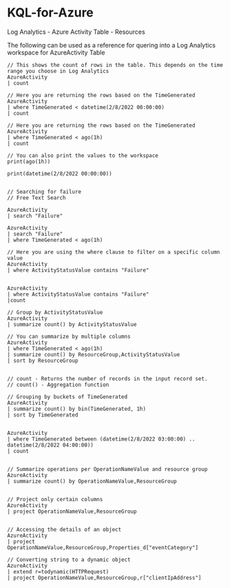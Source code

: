 # KQL-for-Azure

Log Analytics - Azure Activity Table - Resources

The following can be used as a reference for quering into a Log Analytics workspace for AzureActivity Table

    // This shows the count of rows in the table. This depends on the time range you choose in Log Analytics
    AzureActivity
    | count
     
    // Here you are returning the rows based on the TimeGenerated
    AzureActivity
    | where TimeGenerated < datetime(2/8/2022 00:00:00)
    | count 
     
    // Here you are returning the rows based on the TimeGenerated
    AzureActivity
    | where TimeGenerated < ago(1h)
    | count 
     
    // You can also print the values to the workspace
    print(ago(1h))
     
    print(datetime(2/8/2022 00:00:00))
     
     
    // Searching for failure 
    // Free Text Search
     
    AzureActivity
    | search "Failure"
     
    AzureActivity
    | search "Failure"
    | where TimeGenerated < ago(1h)
     
    // Here you are using the where clause to filter on a specific column value
    AzureActivity
    | where ActivityStatusValue contains "Failure"
     
     
    AzureActivity
    | where ActivityStatusValue contains "Failure"
    |count
     
    // Group by ActivityStatusValue
    AzureActivity
    | summarize count() by ActivityStatusValue
     
    // You can summarize by multiple columns
    AzureActivity
    | where TimeGenerated < ago(1h)
    | summarize count() by ResourceGroup,ActivityStatusValue
    | sort by ResourceGroup
     
     
    // count - Returns the number of records in the input record set.
    // count() - Aggregation function
     
    // Grouping by buckets of TimeGenerated
    AzureActivity
    | summarize count() by bin(TimeGenerated, 1h)
    | sort by TimeGenerated
     
     
    AzureActivity
    | where TimeGenerated between (datetime(2/8/2022 03:00:00) .. datetime(2/8/2022 04:00:00))
    | count
     
     
    // Summarize operations per OperationNameValue and resource group
    AzureActivity
    | summarize count() by OperationNameValue,ResourceGroup
     
     
    // Project only certain columns
    AzureActivity
    | project OperationNameValue,ResourceGroup
     
     
    // Accessing the details of an object
    AzureActivity
    | project OperationNameValue,ResourceGroup,Properties_d["eventCategory"]
     
    // Converting string to a dynamic object
    AzureActivity
    | extend r=todynamic(HTTPRequest)
    | project OperationNameValue,ResourceGroup,r["clientIpAddress"]
     
